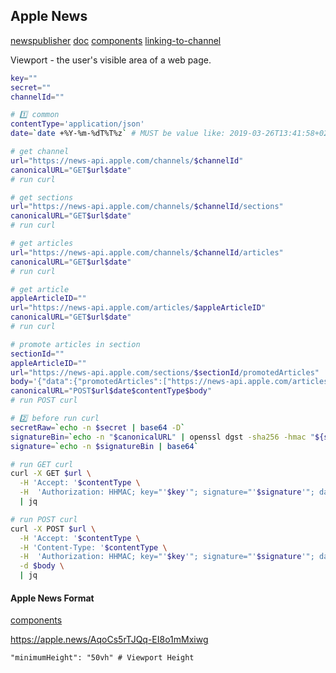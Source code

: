 Apple News
-

[newspublisher](https://www.icloud.com/#newspublisher)
[doc](https://developer.apple.com/documentation/apple_news/apple_news_api)
[components](https://developer.apple.com/documentation/apple_news/apple_news_format/components)
[linking-to-channel](https://www.apple.com/itunes/marketing-on-news/identity-guidelines.html#linking-to-your-channel)

Viewport - the user's visible area of a web page.

````sh
key=""
secret=""
channelId=""

# 1️⃣ common
contentType='application/json'
date=`date +%Y-%m-%dT%T%z` # MUST be value like: 2019-03-26T13:41:58+02:00

# get channel
url="https://news-api.apple.com/channels/$channelId"
canonicalURL="GET$url$date"
# run curl

# get sections
url="https://news-api.apple.com/channels/$channelId/sections"
canonicalURL="GET$url$date"
# run curl

# get articles
url="https://news-api.apple.com/channels/$channelId/articles"
canonicalURL="GET$url$date"
# run curl

# get article
appleArticleID=""
url="https://news-api.apple.com/articles/$appleArticleID"
canonicalURL="GET$url$date"
# run curl

# promote articles in section
sectionId=""
appleArticleID=""
url="https://news-api.apple.com/sections/$sectionId/promotedArticles"
body='{"data":{"promotedArticles":["https://news-api.apple.com/articles/'$appleArticleID'"]}}'
canonicalURL="POST$url$date$contentType$body"
# run POST curl

# 2️⃣ before run curl
secretRaw=`echo -n $secret | base64 -D`
signatureBin=`echo -n "$canonicalURL" | openssl dgst -sha256 -hmac "${secretRaw}" -binary`
signature=`echo -n $signatureBin | base64`

# run GET curl
curl -X GET $url \
  -H 'Accept: '$contentType \
  -H  'Authorization: HHMAC; key="'$key'"; signature="'$signature'"; date="'$date'"' \
  | jq

# run POST curl
curl -X POST $url \
  -H 'Accept: '$contentType \
  -H 'Content-Type: '$contentType \
  -H  'Authorization: HHMAC; key="'$key'"; signature="'$signature'"; date="'$date'"' \
  -d $body \
  | jq

````

#### Apple News Format

[components](https://developer.apple.com/documentation/apple_news/apple_news_format/components)

https://apple.news/AqoCs5rTJQq-EI8o1mMxiwg

````
"minimumHeight": "50vh" # Viewport Height
````

